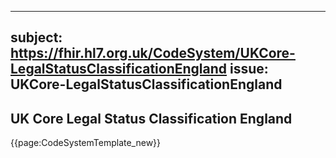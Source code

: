 
---
subject: https://fhir.hl7.org.uk/CodeSystem/UKCore-LegalStatusClassificationEngland
issue: UKCore-LegalStatusClassificationEngland
---
## UK Core Legal Status Classification England

{{page:CodeSystemTemplate_new}}
    
